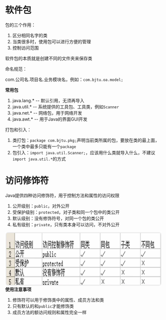 # 软件包

包的三个作用：

1. 区分相同名字的类
2. 当类很多时，使用包可以进行方便的管理
3. 控制访问范围

软件包的本质就是创建不同的文件夹来保存类

命名规范：

com.公司名.项目名.业务模块名，例如：`com.bjtu.oa.model;`

**常用包**

1. java.lang.* -- 默认引用，无须再导入
2. java.util.* -- 系统提供的工具包、工具类，例如`Scanner`
3. java.net.* -- 网络包，用于网络开发
4. java.awt.* -- 用于Java的界面GUI开发

打包和引入：

1. 类打包：`package com.bjtu.pkg;`声明当前类所属的包，要放在类的最上面，一个类中最多只能有一个`package`
2. 包引入：`import java.util.Scanner;`，应该用什么类就导入什么，不建议`import java.util.*`的方式

# 访问修饰符

Java提供四种访问修饰符，用于控制方法和属性的访问权限

1. 公开级别：`public`，对外公开
2. 受保护级别：`protected`，对子类和同一个包中的类公开
3. 默认级别：没有修饰符号，对同一个包的类公开
4. 私有级别：`private`，只有类本身可以访问，不对外公开

<img src="figures/image-20220812101141635.png" alt="image-20220812101141635" align="left" style="zoom: 50%;" />

**使用注意事项**

1. 修饰符可以用于修饰类中的属性、成员方法和类
2. 只有默认的和`public`才能修饰类
3. 成员方法的额访问规则和属性完全一样







